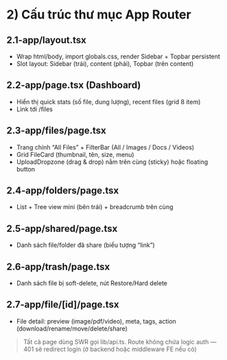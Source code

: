 # 2) Cấu trúc thư mục App Router

## 2.1-app/layout.tsx
- Wrap html/body, import globals.css, render Sidebar + Topbar persistent
- Slot layout: Sidebar (trái), content (phải), Topbar (trên content)

## 2.2-app/page.tsx (Dashboard)
- Hiển thị quick stats (số file, dung lượng), recent files (grid 8 item)
- Link tới /files

## 2.3-app/files/page.tsx
- Trang chính “All Files” + FilterBar (All / Images / Docs / Videos)
- Grid FileCard (thumbnail, tên, size, menu)
- UploadDropzone (drag & drop) nằm trên cùng (sticky) hoặc floating button

## 2.4-app/folders/page.tsx
- List + Tree view mini (bên trái) + breadcrumb trên cùng

## 2.5-app/shared/page.tsx
- Danh sách file/folder đã share (biểu tượng “link”)

## 2.6-app/trash/page.tsx
- Danh sách file bị soft-delete, nút Restore/Hard delete

## 2.7-app/file/[id]/page.tsx
- File detail: preview (image/pdf/video), meta, tags, action (download/rename/move/delete/share)

> Tất cả page dùng SWR gọi lib/api.ts. Route không chứa logic auth — 401 sẽ redirect login (ở backend hoặc middleware FE nếu có)
